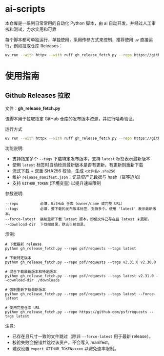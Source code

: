 # ai-scripts

本仓库是一系列日常常用的自动化 Python 脚本，由 ai 自动开发，并经过人工审核和测试，力求实用和可靠

每个脚本都可单独运行，单独使用，采用传参方式来控制，推荐使用 `uv` 直接运行，例如拉取仓库 Releases：

```bash
uv run --with httpx --with ruff gh_release_fetch.py --repo https://github.com/fatedier/frp --tags latest
```

# 使用指南

## Github Releases 拉取

文件：**gh_release_fetch.py**

该脚本用于拉取指定 GitHub 仓库的发布版本资源，并进行哈希验证。

运行方式

```bash
uv run --with httpx --with ruff gh_release_fetch.py --repo https://github.com/fatedier/frp --tags latest
```

功能说明: 
- 支持指定多个 `--tags` 下载特定发布版本，支持 `latest` 标签表示最新版本
- 使用 `latest` 标签时自动检测最新版本是否有更新，有更新则重新下载
- 流式下载 + 双重 SHA256 校验，生成 `<文件名>.sha256`
- 维护 `release_manifest.json`：记录资产元数据与 hash（幂等追加）
- 支持 `GITHUB_TOKEN` (环境变量) 以提升速率限制

参数说明:

```
--repo          必填，GitHub 仓库（owner/name 或完整 URL）
--tags          必填，要下载的发布版本标签，支持多个。使用 'latest' 表示最新版本。
--force-latest  强制重新下载 latest 版本，即使文件已存在且 latest 未更新。
--download-dir  下载根目录，默认当前目录。
```

示例:
```
# 下载最新 release
python gh_release_fetch.py --repo psf/requests --tags latest

# 下载特定版本
python gh_release_fetch.py --repo psf/requests --tags v2.31.0 v2.30.0

# 混合下载最新版本和特定版本
python gh_release_fetch.py --repo psf/requests --tags latest v2.31.0 --download-dir ./downloads

# 强制重新下载最新版本
python gh_release_fetch.py --repo psf/requests --tags latest --force-latest

# 使用完整仓库 URL
python gh_release_fetch.py --repo https://github.com/psf/requests --tags latest
```

注意:
- 已存在且尺寸一致的文件跳过（除非 `--force-latest` 用于最新 release）。
- 校验失败会报错并跳过该资产，不会写入 manifest。
- 建议设置 `export GITHUB_TOKEN=xxxx` 以避免速率限制。

